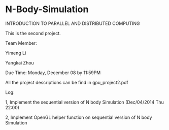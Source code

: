 N-Body-Simulation
=================

INTRODUCTION TO PARALLEL AND DISTRIBUTED COMPUTING

This is the second project.

Team Member:

Yimeng Li

Yangkai Zhou


Due Time:
Monday, December 08 by 11:59PM

All the project descriptions can be find in gpu_project2.pdf

Log:

1, Implement the sequential version of N body Simulation (Dec/04/2014 Thu 22:00)

2, Implement OpenGL helper function on sequential version of N body Simulation

